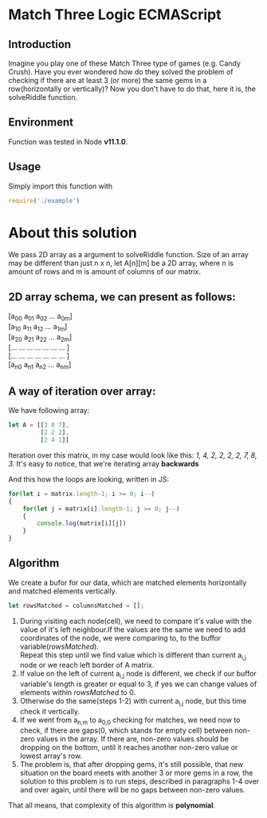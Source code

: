 # Match Three Logic ECMAScript
## Introduction
Imagine you play one of these Match Three type of games (e.g. Candy Crush). Have you ever wondered how do they solved the problem of checking if there are at least 3 (or more)  the same gems in a row(horizontally or vertically)? Now you don't have to do that, here it is, the solveRiddle function. </br>
## Environment
Function was tested in Node **v11.1.0**.
 ## Usage
 Simply import this function with 
 ```javascript
 require('./example')
 ```
# About this solution 

We pass 2D array as a argument to solveRiddle function. Size of an array may be different than just n x n, let A[n][m] be a 2D array, where n is amount of rows and m is amount of columns of our matrix. </br>
## 2D array schema, we can present as follows: 

[a<sub>00</sub> a<sub>01</sub> a<sub>02</sub> ... a<sub>0m</sub>] </br>
[a<sub>10</sub> a<sub>11</sub> a<sub>12</sub> ... a<sub>1m</sub>] </br>
[a<sub>20</sub> a<sub>21</sub> a<sub>22</sub> ... a<sub>2m</sub>] </br>
[... ... ... ... ... ... ... ] </br>
[... ... ... ... ... ... ... ] </br>
[a<sub>n0</sub> a<sub>n1</sub> a<sub>n2</sub> ... a<sub>nm</sub>] </br>

## A way of iteration over array:
We have following array: 
```javascript
let A = [[3 8 7], 
         [2 2 2], 
         [2 4 1]] 
```
Iteration over this matrix, in my case would look like this: _1, 4, 2, 2, 2, 2, 7, 8, 3._ It's easy to notice, that we're iterating array **backwards**

And this how the loops are looking, written in JS:
```javascript
for(let i = matrix.length-1; i >= 0; i--)
{
    for(let j = matrix[i].length-1; j >= 0; j--)
    {
        console.log(matrix[i][j])
    }
}
```
## Algorithm

We create a bufor for our data, which are matched elements horizontally and matched elements vertically.

```javascript
let rowsMatched = columnsMatched = [];
```

1. During visiting each node(cell), we need to compare it's value with the value of it's left neighbour.If the values are the same we need to add coordinates of the node, we were comparing to, to the buffor variable(_rowsMatched_). </br>
Repeat this step until we find value which is different than current a<sub>i,j</sub> node or we reach left border of A matrix. </br>
2. If value on the left of current a<sub>i,j</sub> node is different, we check if our buffor variable's length is greater or equal to 3, if yes we can change values of elements within _rowsMatched_ to 0.</br>
3. Otherwise do the same(steps 1-2) with current a<sub>i,j</sub> node, but this time check it vertically.</br>
4. If we went from a<sub>n,m</sub> to a<sub>0,0</sub> checking for matches, we need now to check, if there are gaps(0, which stands for empty cell) between non-zero values in the array. If there are, non-zero values should be dropping on the bottom, until it reaches another non-zero value or lowest array's row.</br>
5. The problem is, that after dropping gems, it's still possible, that new situation on the board meets with another 3 or more gems in a row, the solution to this problem is to run steps, described in paragraphs 1-4 over and over again, until there will be no gaps between non-zero values. </br>

That all means, that complexity of this algorithm is **polynomial**.
    
     
     
